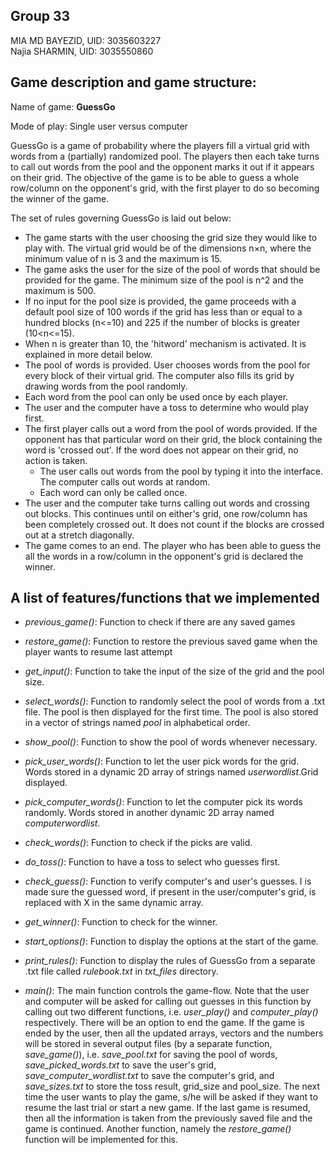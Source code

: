 ## Group 33
MIA MD BAYEZID, UID: 3035603227  
Najia SHARMIN, UID: 3035550860

## Game description and game structure:  
Name of game: __GuessGo__  
  
Mode of play: Single user versus computer  
  
GuessGo is a game of probability where the players fill a virtual grid with words from a (partially) randomized pool. The players then each take turns to call out words from the pool and the opponent marks it out if it appears on their grid. The objective of the game is to be able to guess a whole row/column on the opponent's grid, with the first player to do so becoming the winner of the game.  
  
The set of rules governing GuessGo is laid out below:  
- The game starts with the user choosing the grid size they would like to play with. The virtual grid would be of the dimensions n×n, where the minimum value of n is 3 and the maximum is 15.  
- The game asks the user for the size of the pool of words that should be provided for the game. The minimum size of the pool is n^2 and the maximum is 500.  
- If no input for the pool size is provided, the game proceeds with a default pool size of 100 words if the grid has less than or equal to a hundred blocks (n<=10) and 225 if the number of blocks is greater (10<n<=15).  
- When n is greater than 10, the 'hitword' mechanism is activated. It is explained in more detail below.  
- The pool of words is provided. User chooses words from the pool for every block of their virtual grid. The computer also fills its grid by drawing words from the pool randomly.  
- Each word from the pool can only be used once by each player.  
- The user and the computer have a toss to determine who would play first.  
- The first player calls out a word from the pool of words provided. If the opponent has that particular word on their grid, the block containing the word is 'crossed out'. If the word does not appear on their grid, no action is taken.  
  -   The user calls out words from the pool by typing it into the interface. The computer calls out words at random.  
  -  Each word can only be called once.  
- The user and the computer take turns calling out words and crossing out blocks. This continues until on either's grid, one row/column has been completely crossed out. It does not count if the blocks are crossed out at a stretch diagonally.  
- The game comes to an end. The player who has been able to guess the all the words in a row/column in the opponent's grid is declared the winner.  
  
## A list of features/functions that we implemented

- *previous_game()*: Function to check if there are any saved games

- *restore_game()*: Function to restore the previous saved game when the player wants to resume last attempt

- *get_input()*: Function to take the input of the size of the grid and the pool size.

- *select_words()*: Function to randomly select the pool of  words from a .txt file. The pool is then displayed for the first time. The pool is also stored in a vector of strings named *pool* in alphabetical order.

- *show_pool()*: Function to show the pool of words whenever necessary.

- *pick_user_words()*: Function to let the user pick words for the grid. Words stored in a dynamic 2D array of strings named *userwordlist*.Grid displayed.

- *pick_computer_words()*: Function to let the computer pick its words randomly. Words stored in another dynamic 2D array named *computerwordlist*.

- *check_words()*: Function to check if the picks are valid.

- *do_toss()*: Function to have a toss to select who guesses first.

- *check_guess()*: Function to verify computer's and user's guesses. I is made sure the guessed word, if present in the user/computer's grid, is replaced with X in the same dynamic array.

- *get_winner()*: Function to check for the winner.

- *start_options()*: Function to display the options at the start of the game.

- *print_rules()*: Function to display the rules of GuessGo from a separate .txt file called *rulebook.txt* in *txt_files* directory.
		
- *main()*: The main function controls the game-flow. Note that the user and computer will be asked for calling out guesses in this function by calling out two different functions, i.e. *user_play()* and *computer_play()* respectively. There
  will be an option to end the game. If the game is ended by the user, then all the updated arrays, vectors and the numbers will be stored in several
  output files (by a separate function, *save_game()*), i.e. *save_pool.txt* for saving the pool of words, *save_picked_words.txt* to save the user's grid, *save_computer_wordlist.txt* to save the computer's grid, and *save_sizes.txt* to store the toss result, grid_size and pool_size. The next time the user wants to play the game, s/he will be asked if they want to resume the last trial
  or start a new game. If the last game is resumed, then all the information is taken from the previously saved file and the game is
  continued. Another function, namely the *restore_game()* function will be implemented for this.
